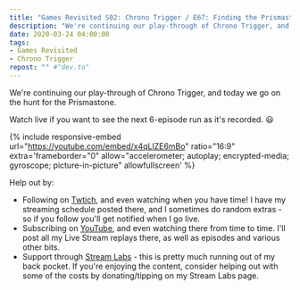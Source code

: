 ```yaml
---
title: "Games Revisited S02: Chrono Trigger / E67: Finding the Prismastone"
description: "We're continuing our play-through of Chrono Trigger, and today we go on the hunt for the Prismastone."
date: 2020-03-24 04:00:00
tags:
- Games Revisited
- Chrono Trigger
repost: "" #"dev.to"
---
```


We're continuing our play-through of Chrono Trigger, and today we go on the hunt for the Prismastone.

Watch live if you want to see the next 6-episode run as it's recorded. :smiley:
<!--more-->

{% include responsive-embed url="https://youtube.com/embed/x4qLlZE6mBo" ratio="16:9" extra='frameborder="0" allow="accelerometer; autoplay; encrypted-media; gyroscope; picture-in-picture" allowfullscreen' %}

Help out by:
 * Following on [Twtich](https://twitch.tv/AnonJr_Live), and even watching when you have time! I have my streaming schedule posted there, and I sometimes do random extras - so if you follow you'll get notified when I go live.
 * Subscribing on [YouTube](http://www.youtube.com/channel/UCXafqhKHbkSUIrq0LAuu0tw), and even watching there from time to time. I'll post all my Live Stream replays there, as well as episodes and various other bits.
 * Support through [Stream Labs](https://streamlabs.com/anonjr_live) - this is pretty much running out of my back pocket. If you're enjoying the content, consider helping out with some of the costs by donating/tipping on my Stream Labs page.
